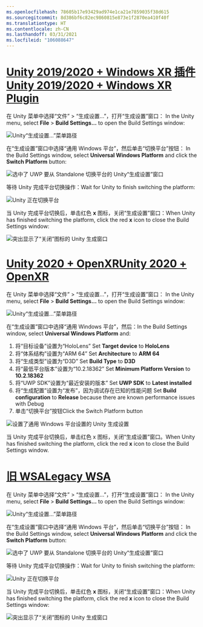 ```yaml
---
ms.openlocfilehash: 78605b17e93429ad974e1ca21e7859035f38d615
ms.sourcegitcommit: 8d386bf6c82ec9860815e873e1f2870ea410f40f
ms.translationtype: HT
ms.contentlocale: zh-CN
ms.lasthandoff: 03/31/2021
ms.locfileid: "106088647"
---
```

# <a name="unity-20192020--windows-xr-plugin"></a>[<span data-ttu-id="40acd-101">Unity 2019/2020 + Windows XR 插件</span><span class="sxs-lookup"><span data-stu-id="40acd-101">Unity 2019/2020 + Windows XR Plugin</span></span>](#tab/winxr)

<span data-ttu-id="40acd-102">在 Unity 菜单中选择“文件” > “生成设置...”，打开“生成设置”窗口： </span><span class="sxs-lookup"><span data-stu-id="40acd-102">In the Unity menu, select **File** > **Build Settings...** to open the Build Settings window:</span></span>

![Unity“生成设置...”菜单路径](../images/mr-learning-base/base-02-section2-step1-1.png)

<span data-ttu-id="40acd-104">在“生成设置”窗口中选择“通用 Windows 平台”，然后单击“切换平台”按钮： </span><span class="sxs-lookup"><span data-stu-id="40acd-104">In the Build Settings window, select **Universal Windows Platform** and click the **Switch Platform** button:</span></span>

![选中了 UWP 要从 Standalone 切换平台的 Unity“生成设置”窗口](../images/mr-learning-base/base-02-section2-step1-2.png)

<span data-ttu-id="40acd-106">等待 Unity 完成平台切换操作：</span><span class="sxs-lookup"><span data-stu-id="40acd-106">Wait for Unity to finish switching the platform:</span></span>

![Unity 正在切换平台](../images/mr-learning-base/base-02-section2-step1-3.png)

<span data-ttu-id="40acd-108">当 Unity 完成平台切换后，单击红色 **x** 图标，关闭“生成设置”窗口：</span><span class="sxs-lookup"><span data-stu-id="40acd-108">When Unity has finished switching the platform, click the red **x** icon to close the Build Settings window:</span></span>

![突出显示了“关闭”图标的 Unity 生成窗口](../images/mr-learning-base/base-02-section2-step1-4.png)

# <a name="unity-2020--openxr"></a>[<span data-ttu-id="40acd-110">Unity 2020 + OpenXR</span><span class="sxs-lookup"><span data-stu-id="40acd-110">Unity 2020 + OpenXR</span></span>](#tab/openxr)

<span data-ttu-id="40acd-111">在 Unity 菜单中选择“文件” > “生成设置...”，打开“生成设置”窗口： </span><span class="sxs-lookup"><span data-stu-id="40acd-111">In the Unity menu, select **File** > **Build Settings...** to open the Build Settings window:</span></span>

![Unity“生成设置...”菜单路径](../images/mr-learning-base/base-02-section2-step1-1.png)

<span data-ttu-id="40acd-113">在“生成设置”窗口中选择“通用 Windows 平台”，然后：</span><span class="sxs-lookup"><span data-stu-id="40acd-113">In the Build Settings window, select **Universal Windows Platform** and:</span></span>
1.  <span data-ttu-id="40acd-114">将“目标设备”设置为“HoloLens” </span><span class="sxs-lookup"><span data-stu-id="40acd-114">Set **Target device** to **HoloLens**</span></span>
2.  <span data-ttu-id="40acd-115">将“体系结构”设置为“ARM 64” </span><span class="sxs-lookup"><span data-stu-id="40acd-115">Set **Architecture** to **ARM 64**</span></span>
3.  <span data-ttu-id="40acd-116">将“生成类型”设置为“D3D” </span><span class="sxs-lookup"><span data-stu-id="40acd-116">Set **Build Type** to **D3D**</span></span>
4.  <span data-ttu-id="40acd-117">将“最低平台版本”设置为“10.2.18362” </span><span class="sxs-lookup"><span data-stu-id="40acd-117">Set **Minimum Platform Version** to **10.2.18362**</span></span>
5.  <span data-ttu-id="40acd-118">将“UWP SDK”设置为“最近安装的版本” </span><span class="sxs-lookup"><span data-stu-id="40acd-118">Set **UWP SDK** to **Latest installed**</span></span>
6.  <span data-ttu-id="40acd-119">将“生成配置”设置为“发布”，因为调试存在已知的性能问题 </span><span class="sxs-lookup"><span data-stu-id="40acd-119">Set **Build configuration** to **Release** because there are known performance issues with Debug</span></span>
7.  <span data-ttu-id="40acd-120">单击“切换平台”按钮</span><span class="sxs-lookup"><span data-stu-id="40acd-120">Click the Switch Platform button</span></span>


![设置了通用 Windows 平台设置的 Unity 生成设置](../images/mr-learning-base/base-02-section2-step1-2-openxr.png)

<span data-ttu-id="40acd-122">当 Unity 完成平台切换后，单击红色 x 图标，关闭“生成设置”窗口。</span><span class="sxs-lookup"><span data-stu-id="40acd-122">When Unity has finished switching the platform, click the red **x** icon to close the Build Settings window.</span></span>

# <a name="legacy-wsa"></a>[<span data-ttu-id="40acd-123">旧 WSA</span><span class="sxs-lookup"><span data-stu-id="40acd-123">Legacy WSA</span></span>](#tab/wsa)

<span data-ttu-id="40acd-124">在 Unity 菜单中选择“文件” > “生成设置...”，打开“生成设置”窗口： </span><span class="sxs-lookup"><span data-stu-id="40acd-124">In the Unity menu, select **File** > **Build Settings...** to open the Build Settings window:</span></span>

![Unity“生成设置...”菜单路径](../images/mr-learning-base/base-02-section2-step1-1.png)

<span data-ttu-id="40acd-126">在“生成设置”窗口中选择“通用 Windows 平台”，然后单击“切换平台”按钮： </span><span class="sxs-lookup"><span data-stu-id="40acd-126">In the Build Settings window, select **Universal Windows Platform** and click the **Switch Platform** button:</span></span>

![选中了 UWP 要从 Standalone 切换平台的 Unity“生成设置”窗口](../images/mr-learning-base/base-02-section2-step1-2.png)

<span data-ttu-id="40acd-128">等待 Unity 完成平台切换操作：</span><span class="sxs-lookup"><span data-stu-id="40acd-128">Wait for Unity to finish switching the platform:</span></span>

![Unity 正在切换平台](../images/mr-learning-base/base-02-section2-step1-3.png)

<span data-ttu-id="40acd-130">当 Unity 完成平台切换后，单击红色 **x** 图标，关闭“生成设置”窗口：</span><span class="sxs-lookup"><span data-stu-id="40acd-130">When Unity has finished switching the platform, click the red **x** icon to close the Build Settings window:</span></span>

![突出显示了“关闭”图标的 Unity 生成窗口](../images/mr-learning-base/base-02-section2-step1-4.png)